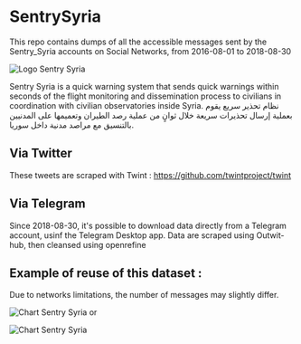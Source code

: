 # SentrySyria

This repo contains dumps of all the accessible messages sent by the Sentry_Syria accounts on Social Networks, from 2016-08-01 to 2018-08-30 


![Logo Sentry Syria](https://pbs.twimg.com/profile_images/874946861550981120/7iN_hPbN_400x400.jpg)

Sentry Syria is a quick warning system that sends quick warnings within seconds of the flight monitoring and dissemination process to civilians in coordination with civilian observatories inside Syria.
نظام تحذير سريع يقوم بعملية إرسال تحذيرات سريعة خلال ثوانٍ من عملية رصد الطيران وتعميمها على المدنيين بالتنسيق مع مراصد مدنية داخل سوريا.

## Via Twitter

These tweets are scraped with Twint : https://github.com/twintproject/twint

## Via Telegram

Since 2018-08-30, it's possible to download data directly from a Telegram account, usinf the Telegram Desktop app.
Data are scraped using Outwit-hub, then cleansed using openrefine

## Example of reuse of this dataset : 

Due to networks limitations, the number of messages may slightly differ.

![Chart Sentry Syria](https://raw.githubusercontent.com/hpiedcoq/SentrySyria/master/sentry_syria_comp.png)
or

![Chart Sentry Syria](https://raw.githubusercontent.com/hpiedcoq/SentrySyria/master/Sentry%20tweets.png)

